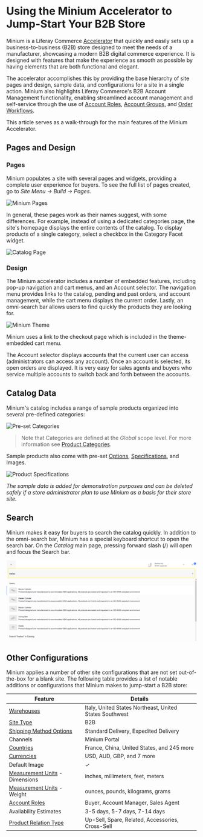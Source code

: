 # Using the Minium Accelerator to Jump-Start Your B2B Store

Minium is a Liferay Commerce [Accelerator](../README.md) that quickly and easily sets up a business-to-business (B2B) store designed to meet the needs of a manufacturer, showcasing a modern B2B digital commerce experience. It is designed with features that make the experience as smooth as possible by having elements that are both functional and elegant.

The accelerator accomplishes this by providing the base hierarchy of site pages and design, sample data, and configurations for a site in a single action. Minium also highlights Liferay Commerce's B2B Account Management functionality, enabling streamlined account management and self-service through the use of [Account Roles](../../../customers/account-management/account-roles/README.md), [Account Groups](../../../customers/account-management/creating-a-new-account-group/README.md), and [Order Workflows](../../../sales/order-management/order-workflows/).

This article serves as a walk-through for the main features of the Minium Accelerator.

## Pages and Design

### Pages

Minium populates a site with several pages and widgets, providing a complete user experience for buyers. To see the full list of pages created, go to *Site Menu → Build → Pages*.

![Minium Pages](./images/01.png)

In general, these pages work as their names suggest, with some differences. For example, instead of using a dedicated categories page, the site's homepage displays the entire contents of the catalog. To display products of a single category, select a checkbox in the Category Facet widget.

![Catalog Page](./images/02.png)

### Design

The Minium accelerator includes a number of embedded features, including pop-up navigation and cart menus, and an Account selector. The navigation menu provides links to the catalog, pending and past orders, and account management, while the cart menu displays the current order. Lastly, an omni-search bar allows users to find quickly the products they are looking for.

![Minium Theme](./images/03.png)

Minium uses a link to the checkout page which is included in the theme-embedded cart menu.

The Account selector displays accounts that the current user can access (administrators can access any account). Once an account is selected, its open orders are displayed. It is very easy for sales agents and buyers who service multiple accounts to switch back and forth between the accounts.

## Catalog Data

Minium's catalog includes a range of sample products organized into several pre-defined categories:

![Pre-set Categories](./images/04.png)

> Note that Categories are defined at the _Global_ scope level. For more information see [Product Categories](../../../catalog/creating-and-managing-products/categories/organizing-your-catalog-with-product-categories/README.md).

Sample products also come with pre-set [Options](../../../catalog/creating-and-managing-products/customizing-your-product-with-product-options/README.md), [Specifications](../../../catalog/creating-and-managing-products/product-information/specifications/README.md), and Images.

![Product Specifications](./images/05.png)

_The sample data is added for demonstration purposes and can be deleted safely if a store administrator plan to use Minium as a basis for their store site._

## Search

Minium makes it easy for buyers to search the catalog quickly. In addition to the omni-search bar, Minium has a special keyboard shortcut to open the search bar. On the _Catalog_ main page, pressing forward slash (/) will open and focus the Search bar.

![Search using forward slash](./images/06.png)

## Other Configurations

Minium applies a number of other site configurations that are not set out-of-the-box for a blank site. The following table provides a list of notable additions or configurations that Minium makes to jump-start a B2B store:

| Feature | Details |
| --- | --- |
| [Warehouses](../../../catalog/managing-inventory/adding-a-new-warehouse/README.md) | Italy, United States Northeast, United States Southwest |
| [Site Type](../../../getting-started/site-management-basics/sites-and-site-types/README.md) | B2B |
| [Shipping Method Options](../../../sales/shipping/using-the-flat-rate-shipping-method/README.md) | Standard Delivery, Expedited Delivery |
| Channels | Minium Portal |
| [Countries](../../../getting-started/country-options/README.md) | France, China, United States, and 245 more |
| [Currencies](../../../getting-started/currencies/adding-a-new-currency/README.md) | USD, AUD, GBP, and 7 more |
| Default Image | &#10003; |
| [Measurement Units](../../../sales/shipping/measurement-units/README.md) - Dimensions | inches, millimeters, feet, meters |
| [Measurement Units](../../../sales/shipping/measurement-units/README.md) - Weight | ounces, pounds, kilograms, grams |
| [Account Roles](../../../customers/account-management/account-roles/README.md) | Buyer, Account Manager, Sales Agent
| Availability Estimates | 3-5 days, 5-7 days, 7-14 days |
| [Product Relation Type](../../../catalog/creating-and-managing-products/product-information/related-products-up-sells-and-cross-sells/README.md) | Up-Sell, Spare, Related, Accessories, Cross-Sell  |
